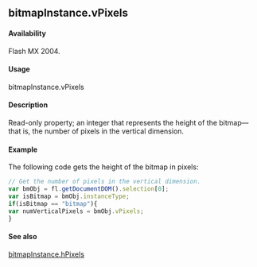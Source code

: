 ## bitmapInstance.vPixels

#### Availability

Flash MX 2004.

#### Usage

bitmapInstance.vPixels

#### Description

Read-only property; an integer that represents the height of the bitmap—that is, the number of pixels in the vertical dimension.

#### Example

The following code gets the height of the bitmap in pixels:

```javascript
// Get the number of pixels in the vertical dimension.
var bmObj = fl.getDocumentDOM().selection[0];
var isBitmap = bmObj.instanceType;
if(isBitmap == "bitmap"){
var numVerticalPixels = bmObj.vPixels;
}
```
#### See also

[bitmapInstance.hPixels](../BitmapInstance_object/bitmapInstanc1.md)
